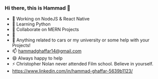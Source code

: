 ### Hi there, this is Hammad 👋


- 🔭 Working on NodeJS & React Native
- 🌱 Learning Python
- 👯 Collaborate on MERN Projects
- 🤔 
- 💬 Anything related to cars or my university or some help with your Projects!
- 📫 hammadghaffar14@gmail.com
- 😄 Always happy to help
- ⚡ Christopher Nolan never attended Film school. Believe in yourself.
- https://www.linkedin.com/in/hammad-ghaffar-5639b1123/
